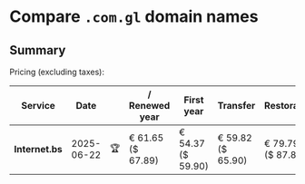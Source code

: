 # Compare `.com.gl` domain names

## Summary

Pricing (excluding taxes):

| Service | Date |  | / Renewed year | First year | Transfer | Restoration |
|--|--|--|--|--|--|--|
| **Internet.bs** | 2025-06-22 | 🏆 | € 61.65<br>($ 67.89) | € 54.37<br>($ 59.90) | € 59.82<br>($ 65.90) | € 79.79<br>($ 87.89) |
